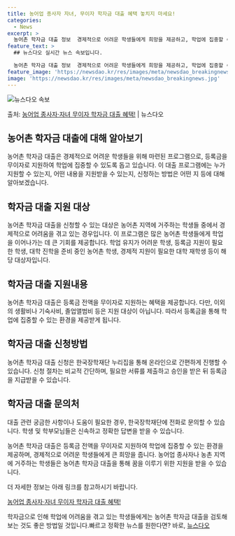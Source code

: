```yaml
---
title: 농어업 종사자 자녀, 무이자 학자금 대출 혜택 놓치지 마세요!
categories:
  - News
excerpt: >
  농어촌 학자금 대출 정보  경제적으로 어려운 학생들에게 희망을 제공하고, 학업에 집중할 수 있도록 돕기 위해…
feature_text: >
  ## 뉴스다오 실시간 뉴스 속보입니다.

  농어촌 학자금 대출 정보  경제적으로 어려운 학생들에게 희망을 제공하고, 학업에 집중할 수 있도록 돕기 위해…
feature_image: 'https://newsdao.kr/res/images/meta/newsdao_breakingnews.jpg'
image: 'https://newsdao.kr/res/images/meta/newsdao_breakingnews.jpg'
---
```


![뉴스다오 속보](https://newsdao.kr/res/images/meta/newsdao_breakingnews.jpg)

<p>출처: <a href="https://newsdao.kr/4098" rel="dofollow">농어업 종사자·자녀 무이자 학자금 대출 혜택!</a> | 뉴스다오</p>

## 농어촌 학자금 대출에 대해 알아보기

농어촌 학자금 대출은 경제적으로 어려운 학생들을 위해 마련된 프로그램으로, 등록금을 무이자로 지원하여 학업에 집중할 수 있도록 돕고 있습니다. 이 대출 프로그램에는 누가 지원할 수 있는지, 어떤 내용을 지원받을 수 있는지, 신청하는 방법은 어떤 지 등에 대해 알아보겠습니다. 

## 학자금 대출 지원 대상

농어촌 학자금 대출을 신청할 수 있는 대상은 농어촌 지역에 거주하는 학생들 중에서 경제적으로 어려움을 겪고 있는 경우입니다. 이 프로그램은 많은 농어촌 학생들에게 학업을 이어나가는 데 큰 기회를 제공합니다. 학업 유지가 어려운 학생, 등록금 지원이 필요한 학생, 대학 진학을 준비 중인 농어촌 학생, 경제적 지원이 필요한 대학 재학생 등이 해당 대상자입니다.

## 학자금 대출 지원내용

농어촌 학자금 대출은 등록금 전액을 무이자로 지원하는 혜택을 제공합니다. 다만, 이외의 생활비나 기숙사비, 졸업앨범비 등은 지원 대상이 아닙니다. 따라서 등록금을 통해 학업에 집중할 수 있는 환경을 제공받게 됩니다.

## 학자금 대출 신청방법

농어촌 학자금 대출 신청은 한국장학재단 누리집을 통해 온라인으로 간편하게 진행할 수 있습니다. 신청 절차는 비교적 간단하며, 필요한 서류를 제출하고 승인을 받은 뒤 등록금을 지급받을 수 있습니다.

## 학자금 대출 문의처

대출 관련 궁금한 사항이나 도움이 필요한 경우, 한국장학재단에 전화로 문의할 수 있습니다. 학생 및 학부모님들은 신속하고 정확한 답변을 받을 수 있습니다.

농어촌 학자금 대출은 등록금 전액을 무이자로 지원하여 학업에 집중할 수 있는 환경을 제공하며, 경제적으로 어려운 학생들에게 큰 희망을 줍니다. 농어업 종사자나 농촌 지역에 거주하는 학생들은 농어촌 학자금 대출을 통해 꿈을 이루기 위한 지원을 받을 수 있습니다.

더 자세한 정보는 아래 링크를 참고하시기 바랍니다.

[농어업 종사자·자녀 무이자 학자금 대출 혜택!](https://newsdao.kr/4098)

학자금으로 인해 학업에 어려움을 겪고 있는 학생들에게는 농어촌 학자금 대출을 검토해보는 것도 좋은 방법일 것입니다.빠르고 정확한 뉴스를 원한다면? 바로, <a href="https://newsdao.kr" rel="dofollow">뉴스다오</a>


